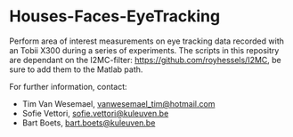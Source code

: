 # Houses-Faces-EyeTracking

Perform area of interest measurements on eye tracking data recorded with an Tobii X300 during a series of experiments.
The scripts in this repositry are dependant on the I2MC-filter: https://github.com/royhessels/I2MC, be sure to add them to the Matlab path.

For further information, contact:

- Tim Van Wesemael, vanwesemael_tim@hotmail.com
- Sofie Vettori, sofie.vettori@kuleuven.be
- Bart Boets, bart.boets@kuleuven.be
